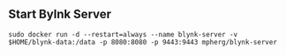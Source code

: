 ## Start Bylnk Server

`sudo docker run -d --restart=always --name blynk-server -v $HOME/blynk-data:/data -p 8080:8080 -p 9443:9443 mpherg/blynk-server`